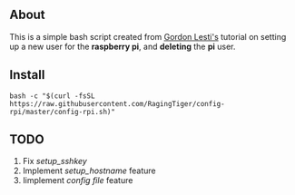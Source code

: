 ## About
This is a simple bash script created from [Gordon Lesti's](https://gordonlesti.com/change-default-users-on-raspberry-pi/)
tutorial on setting up a new user for the **raspberry pi**, and **deleting**
the **pi** user.

## Install
```shell
bash -c "$(curl -fsSL https://raw.githubusercontent.com/RagingTiger/config-rpi/master/config-rpi.sh)"
```

## TODO
1. Fix *setup_sshkey*
2. Implement *setup_hostname* feature
3. Iimplement *config file* feature
